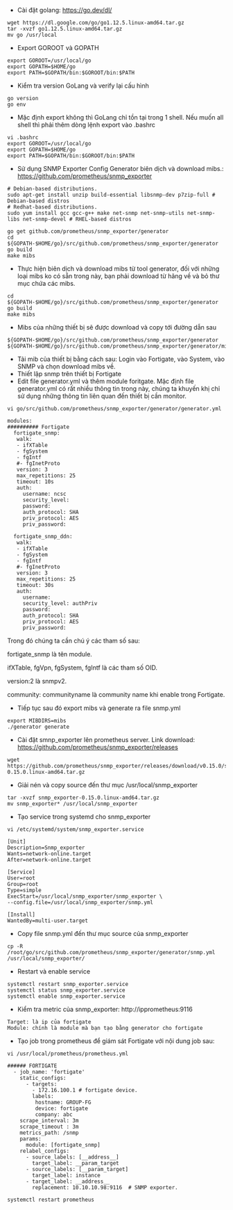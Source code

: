 - Cài đặt golang: https://go.dev/dl/
```
wget https://dl.google.com/go/go1.12.5.linux-amd64.tar.gz
tar -xvzf go1.12.5.linux-amd64.tar.gz
mv go /usr/local
```
- Export GOROOT và GOPATH
```
export GOROOT=/usr/local/go
export GOPATH=$HOME/go
export PATH=$GOPATH/bin:$GOROOT/bin:$PATH
```
- Kiểm tra version GoLang và verify lại cấu hình
```
go version
go env
```
- Mặc định export không thì GoLang chỉ tồn tại trong 1 shell. Nếu muốn all shell thì phải thêm dòng lệnh export vào .bashrc
```
vi .bashrc
export GOROOT=/usr/local/go
export GOPATH=$HOME/go
export PATH=$GOPATH/bin:$GOROOT/bin:$PATH
```
- Sử dụng SNMP Exporter Config Generator biên dịch và download mibs.: https://github.com/prometheus/snmp_exporter
```
# Debian-based distributions.
sudo apt-get install unzip build-essential libsnmp-dev p7zip-full # Debian-based distros
# Redhat-based distributions.
sudo yum install gcc gcc-g++ make net-snmp net-snmp-utils net-snmp-libs net-snmp-devel # RHEL-based distros

go get github.com/prometheus/snmp_exporter/generator
cd ${GOPATH-$HOME/go}/src/github.com/prometheus/snmp_exporter/generator
go build
make mibs
```
- Thực hiện biên dịch và download mibs từ tool generator, đối với những loại mibs ko có sẵn trong này, bạn phải download từ hãng về và bỏ thư mục chứa các mibs.
```
cd ${GOPATH-$HOME/go}/src/github.com/prometheus/snmp_exporter/generator
go build         
make mibs
```
- Mibs của những thiết bị sẽ được download và copy tới đường dẫn sau
```
${GOPATH-$HOME/go}/src/github.com/prometheus/snmp_exporter/generator
${GOPATH-$HOME/go}/src/github.com/prometheus/snmp_exporter/generator/mibs
```
- Tải mib của thiết bị bằng cách sau: Login vào Fortigate, vào System, vào SNMP và chọn download mibs về.
- Thiết lập snmp trên thiết bị Fortigate
- Edit file generator.yml và thêm module foritgate. Mặc định file generator.yml có rất nhiều thông tin trong này, chúng ta khuyến khị chỉ sử dụng những thông tin liên quan đến thiết bị cần monitor.
```
vi go/src/github.com/prometheus/snmp_exporter/generator/generator.yml
```
```
modules:
########## Fortigate
  fortigate_snmp:
   walk:
   - ifXTable
   - fgSystem
   - fgIntf
   #- fgInetProto
   version: 3
   max_repetitions: 25
   timeout: 10s
   auth:
     username: ncsc
     security_level: 
     password: 
     auth_protocol: SHA
     priv_protocol: AES
     priv_password: 

  fortigate_snmp_ddn:
   walk:
   - ifXTable
   - fgSystem
   - fgIntf
   #- fgInetProto
   version: 3
   max_repetitions: 25
   timeout: 30s
   auth:
     username: 
     security_level: authPriv
     password: 
     auth_protocol: SHA
     priv_protocol: AES
     priv_password: 
```
 Trong đó chúng ta cần chú ý các tham số sau:

fortigate_snmp là tên module.

ifXTable, fgVpn, fgSystem, fgIntf là các tham số OID.

version:2  là snmpv2.

community: communityname là community name khi enable trong Fortigate.
- Tiếp tục sau đó export mibs và generate ra file snmp.yml
```
export MIBDIRS=mibs
./generator generate
```
- Cài đặt smnp_exporter lên prometheus server. Link download: https://github.com/prometheus/snmp_exporter/releases
```
wget https://github.com/prometheus/snmp_exporter/releases/download/v0.15.0/snmp_exporter-0.15.0.linux-amd64.tar.gz
```
- Giải nén và copy source đến thư mục /usr/local/snmp_exporter
```
tar -xvzf snmp_exporter-0.15.0.linux-amd64.tar.gz
mv snmp_exporter* /usr/local/snmp_exporter
```
- Tạo service trong systemd cho snmp_exporter
```
vi /etc/systemd/system/snmp_exporter.service
```
```
[Unit]
Description=Snmp_exporter
Wants=network-online.target
After=network-online.target

[Service]
User=root
Group=root
Type=simple
ExecStart=/usr/local/snmp_exporter/snmp_exporter \
--config.file=/usr/local/snmp_exporter/snmp.yml

[Install]
WantedBy=multi-user.target
```
- Copy file snmp.yml đến thư mục source của snmp_exporter
```
cp -R /root/go/src/github.com/prometheus/snmp_exporter/generator/snmp.yml /usr/local/snmp_exporter/
```
- Restart và enable service
```
systemctl restart snmp_exporter.service
systemctl status snmp_exporter.service
systemctl enable snmp_exporter.service
```
- Kiểm tra metric của snmp_exporter: http://ipprometheus:9116
```
Target: là ip của fortigate
Module: chính là module mà bạn tạo bằng generator cho fortigate
```
- Tạo job trong prometheus để giám sát Fortigate với nội dung job sau:
```
vi /usr/local/prometheus/prometheus.yml
```
```
###### FORTIGATE
  - job_name: 'fortigate'
    static_configs:
      - targets:
        - 172.16.100.1 # fortigate device.
        labels:                           
         hostname: GROUP-FG
         device: fortigate
         company: abc
    scrape_interval: 3m
    scrape_timeout : 3m
    metrics_path: /snmp
    params:
      module: [fortigate_snmp]
    relabel_configs:
      - source_labels: [__address__]
        target_label: __param_target
      - source_labels: [__param_target]
        target_label: instance
      - target_label: __address__
        replacement: 10.10.10.98:9116  # SNMP exporter.
```
```
systemctl restart prometheus
```







